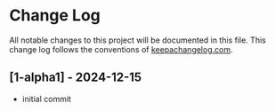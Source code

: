 # Change Log
All notable changes to this project will be documented in this file. This change log follows the conventions of [keepachangelog.com](http://keepachangelog.com/).

## [1-alpha1] - 2024-12-15
- initial commit
